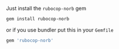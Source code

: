 Just install the `rubocop-norb` gem

```sh
gem install rubocop-norb
```

or if you use bundler put this in your `Gemfile`

```ruby
gem 'rubocop-norb'
```

